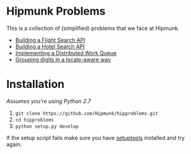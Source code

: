 # Hipmunk Problems
This is a collection of (simplified) problems that we face at Hipmunk.

- [Building a Flight Search API](https://github.com/Hipmunk/hipproblems/tree/master/searchrunner)
- [Building a Hotel Search API](https://github.com/Hipmunk/hipproblems/tree/master/hotel_search)
- [Implementing a Distributed Work Queue](https://github.com/Hipmunk/hipproblems/tree/master/workqueue)
- [Grouping digits in a locale-aware way](https://github.com/Hipmunk/hipproblems/tree/master/groupdigits)

# Installation

*Assumes you're using Python 2.7*

1. `git clone https://github.com/Hipmunk/hipproblems.git`
2. `cd hipproblems`
3. `python setup.py develop`

If the setup script fails make sure you have [setuptools](https://pypi.python.org/pypi/setuptools) installed and try again.
